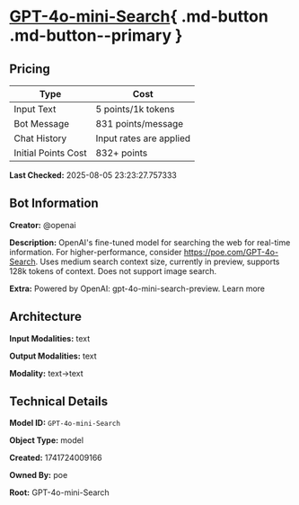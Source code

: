 # [GPT-4o-mini-Search](https://poe.com/GPT-4o-mini-Search){ .md-button .md-button--primary }

## Pricing

| Type | Cost |
|------|------|
| Input Text | 5 points/1k tokens |
| Bot Message | 831 points/message |
| Chat History | Input rates are applied |
| Initial Points Cost | 832+ points |

**Last Checked:** 2025-08-05 23:23:27.757333


## Bot Information

**Creator:** @openai

**Description:** OpenAI's fine-tuned model for searching the web for real-time information. For higher-performance, consider https://poe.com/GPT-4o-Search. Uses medium search context size, currently in preview, supports 128k tokens of context. Does not support image search.

**Extra:** Powered by OpenAI: gpt-4o-mini-search-preview. Learn more


## Architecture

**Input Modalities:** text

**Output Modalities:** text

**Modality:** text->text


## Technical Details

**Model ID:** `GPT-4o-mini-Search`

**Object Type:** model

**Created:** 1741724009166

**Owned By:** poe

**Root:** GPT-4o-mini-Search
